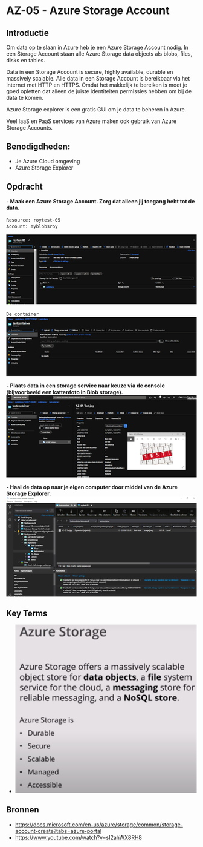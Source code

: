 # AZ-05 - Azure Storage Account  

## Introductie  
Om data op te slaan in Azure heb je een Azure Storage Account nodig. In een Storage Account staan alle Azure Storage data objects als blobs, files, disks en tables.  

Data in een Storage Account is secure, highly available, durable en massively scalable. Alle data in een Storage Account is bereikbaar via het internet met HTTP en HTTPS. Omdat het makkelijk te bereiken is moet je goed opletten dat alleen de juiste identiteiten permissies hebben om bij de data te komen.  

Azure Storage explorer is een gratis GUI om je data te beheren in Azure.  

Veel IaaS en PaaS services van Azure maken ook gebruik van Azure Storage Accounts.  

## Benodigdheden:  
- Je Azure Cloud omgeving  
- Azure Storage Explorer 

## Opdracht
**- Maak een Azure Storage Account. Zorg dat alleen jij toegang hebt tot de data.** 

`Resource: roytest-05`  
`Account: myblobsroy`  

![Kijk](https://github.com/Electroybot/cloud-6-repo-Electroybot/blob/main/00_includes/Week%202/Week%202%20-%20AZ-01%20tm%20AZ-09/AZ-05/02.png?raw=true)  

`De container`  
![Kijk](https://github.com/Electroybot/cloud-6-repo-Electroybot/blob/main/00_includes/Week%202/Week%202%20-%20AZ-01%20tm%20AZ-09/AZ-05/03.png?raw=true)  

**- Plaats data in een storage service naar keuze via de console (bijvoorbeeld een kattenfoto in Blob storage).**  
![Kijk](https://github.com/Electroybot/cloud-6-repo-Electroybot/blob/main/00_includes/Week%202/Week%202%20-%20AZ-01%20tm%20AZ-09/AZ-05/04.png?raw=true)   


**- Haal de data op naar je eigen computer door middel van de Azure Storage Explorer.** 
![Kijk](https://github.com/Electroybot/cloud-6-repo-Electroybot/blob/main/00_includes/Week%202/Week%202%20-%20AZ-01%20tm%20AZ-09/AZ-05/05.png?raw=true)  

## Key Terms

- ![Kijk](https://github.com/Electroybot/cloud-6-repo-Electroybot/blob/main/00_includes/Week%202/Week%202%20-%20AZ-01%20tm%20AZ-09/AZ-05/01.png?raw=true)  

## Bronnen

- https://docs.microsoft.com/en-us/azure/storage/common/storage-account-create?tabs=azure-portal  
- https://www.youtube.com/watch?v=sI2ahWX8RH8  


